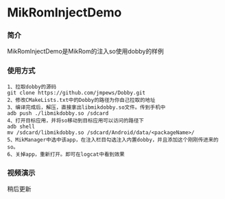# MikRomInjectDemo
### 简介

MikRomInjectDemo是MikRom的注入so使用dobby的样例

### 使用方式

~~~
1、拉取dobby的源码
git clone https://github.com/jmpews/Dobby.git
2、修改CMakeLists.txt中的Dobby的路径为你自己拉取的地址
3、编译完成后，解压，直接拿出libmikdobby.so文件。传到手机中
adb push ./libmikdobby.so /sdcard
4、打开目标应用，并将so移动到目标应用可以访问的路径下
adb shell
mv /sdcard/libmikdobby.so /sdcard/Android/data/<packageName>/
5、MikManager中选中该app，在注入栏目勾选注入内置dobby，并且添加这个刚刚传进来的so。
6、关掉app，重新打开。即可在logcat中看到效果
~~~

### 视频演示

稍后更新
